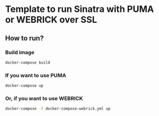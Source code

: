 # Template to run Sinatra with PUMA or WEBRICK over SSL

## How to run?
### Build image
```bash
docker-compose build
```

### If you want to use PUMA
```bash
docker-compose up
```
### Or, if you want to use WEBRICK
```bash
docker-compose -f docker-compose-webrick.yml up
```
